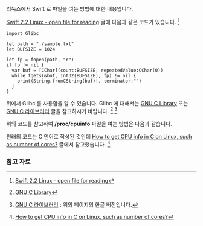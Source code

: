 리눅스에서 Swift 로 파일을 여는 방법에 대한 내용입니다.

[Swift 2.2 Linux - open file for reading](http://stackoverflow.com/questions/34296614/swift-2-2-linux-open-file-for-reading) 글에 다음과 같은 코드가 있습니다. [^stackoverflow-34296614]

```
import Glibc

let path = "./sample.txt"
let BUFSIZE = 1024

let fp = fopen(path, "r")
if fp != nil {
  var buf = [CChar](count:BUFSIZE, repeatedValue:CChar(0))
  while fgets(&buf, Int32(BUFSIZE), fp) != nil {
    print(String.fromCString(buf)!, terminator:"")
  }
}
```

위에서 Glibc 를 사용함을 알 수 있습니다. Glibc 에 대해서는 [GNU C Library](https://en.wikipedia.org/wiki/GNU_C_Library) 또는 [GNU C 라이브러리](https://ko.wikipedia.org/wiki/GNU_C_라이브러리) 글을 참고하시기 바랍니다. [^wikipedia-gnu-c] [^wikipedia-gnu-c-ko]

위의 코드를 참고하여 **/proc/cpuinfo** 파일을 여는 방법은 다음과 같습니다.

원래의 코드는 C 언어로 작성된 것인데 [How to get CPU info in C on Linux, such as number of cores?](http://stackoverflow.com/questions/9629850/how-to-get-cpu-info-in-c-on-linux-such-as-number-of-cores) 글에서 참고했습니다. [^stackoverflow-9629850]

### 참고 자료

[^stackoverflow-34296614]: [Swift 2.2 Linux - open file for reading](http://stackoverflow.com/questions/34296614/swift-2-2-linux-open-file-for-reading)

[^wikipedia-gnu-c]: [GNU C Library](https://en.wikipedia.org/wiki/GNU_C_Library)

[^wikipedia-gnu-c-ko]: [GNU C 라이브러리](https://ko.wikipedia.org/wiki/GNU_C_라이브러리) : 위의 페이지의 한글 버전입니다. 

[^stackoverflow-9629850]: [How to get CPU info in C on Linux, such as number of cores?](http://stackoverflow.com/questions/9629850/how-to-get-cpu-info-in-c-on-linux-such-as-number-of-cores)